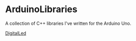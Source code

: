 ArduinoLibraries
================

A collection of C++ libraries I've written for the Arduino Uno.

[DigitalLed](https://github.com/jhgriggs/ArduinoLibraries/DigitalLed)
